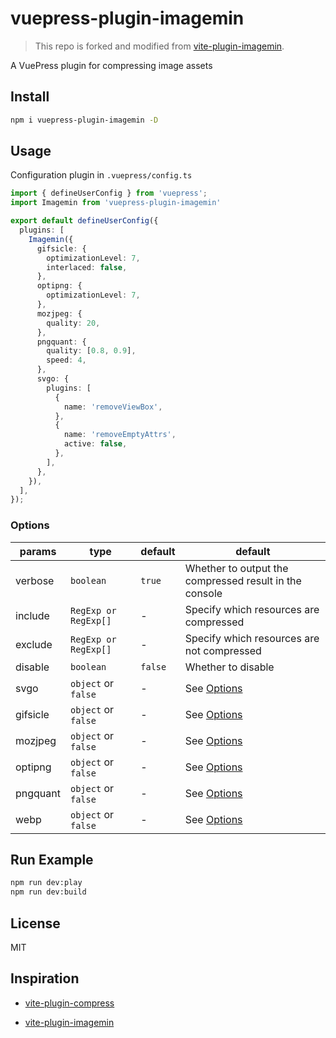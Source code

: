 # vuepress-plugin-imagemin

> This repo is forked and modified from [vite-plugin-imagemin](https://github.com/vbenjs/vite-plugin-imagemin).

A VuePress plugin for compressing image assets

## Install

```bash
npm i vuepress-plugin-imagemin -D
```

## Usage

Configuration plugin in `.vuepress/config.ts`

```ts
import { defineUserConfig } from 'vuepress';
import Imagemin from 'vuepress-plugin-imagemin'

export default defineUserConfig({
  plugins: [
    Imagemin({
      gifsicle: {
        optimizationLevel: 7,
        interlaced: false,
      },
      optipng: {
        optimizationLevel: 7,
      },
      mozjpeg: {
        quality: 20,
      },
      pngquant: {
        quality: [0.8, 0.9],
        speed: 4,
      },
      svgo: {
        plugins: [
          {
            name: 'removeViewBox',
          },
          {
            name: 'removeEmptyAttrs',
            active: false,
          },
        ],
      },
    }),
  ],
});
```

### Options

| params   | type                                  | default | default                                                      |
| -------- | ------------------------------------- | ------- | ------------------------------------------------------------ |
| verbose  | `boolean`                             | `true`  | Whether to output the compressed result in the console       |
| include  | `RegExp or RegExp[]`                  | -       | Specify which resources are compressed                       |
| exclude  | `RegExp or RegExp[]`                  | -       | Specify which resources are not compressed                   |
| disable  | `boolean`                             | `false` | Whether to disable                                           |
| svgo     | `object` or `false`                   | -       | See [Options](https://github.com/svg/svgo/#what-it-can-do)   |
| gifsicle | `object` or `false`                   | -       | See [Options](https://github.com/imagemin/imagemin-gifsicle) |
| mozjpeg  | `object` or `false`                   | -       | See [Options](https://github.com/imagemin/imagemin-mozjpeg)  |
| optipng  | `object` or `false`                   | -       | See [Options](https://github.com/imagemin/imagemin-optipng)  |
| pngquant | `object` or `false`                   | -       | See [Options](https://github.com/imagemin/imagemin-pngquant) |
| webp     | `object` or `false`                   | -       | See [Options](https://github.com/imagemin/imagemin-webp)     |

## Run Example

```bash
npm run dev:play
npm run dev:build
```

## License

MIT

## Inspiration

+ [vite-plugin-compress](https://github.com/alloc/vite-plugin-compress)

+ [vite-plugin-imagemin](https://github.com/vbenjs/vite-plugin-imagemin)
